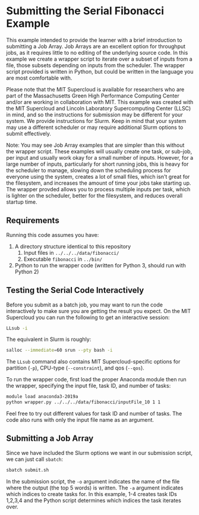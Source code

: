 # Submitting the Serial Fibonacci Example

This example intended to provide the learner with a brief introduction to submitting a Job Array. Job Arrays are an excellent option for throughput jobs, as it requires little to no editing of the underlying source code. In this example we create a wrapper script to iterate over a subset of inputs from a file, those subsets depending on inputs from the scheduler. The wrapper script provided is written in Python, but could be written in the language you are most comfortable with.

Please note that the MIT Supercloud is available for researchers who are part of the Massachusetts Green High Performance Computing Center and/or are working in collaboration with MIT.  This example was created with the MIT Supercloud and Lincoln Laboratory Supercomputing Center (LLSC) in mind, and so the instructions for submission may be different for your system. We provide instructions for Slurm. Keep in mind that your system may use a different scheduler or may require additional Slurm options to submit effectively.

Note: You may see Job Array examples that are simpler than this without the wrapper script. These examples will usually create one task, or sub-job, per input and usually work okay for a small number of inputs. However, for a large number of inputs, particularly for short running jobs, this is heavy for the scheduler to manage, slowing down the scheduling process for everyone using the system, creates a lot of small files, which isn't great for the filesystem, and increases the amount of time your jobs take starting up. The wrapper provded allows you to process multiple inputs per task, which is lighter on the scheduler, better for the filesystem, and reduces overall startup time.

## Requirements

Running this code assumes you have:

1. A directory structure identical to this repository
    1. Input files in `../../../data/fibonacci/`
    2. Executable `fibonacci` in `../bin/`
2. Python to run the wrapper code (written for Python 3, should run with Python 2)

## Testing the Serial Code Interactively

Before you submit as a batch job, you may want to run the code interactively to make sure you are getting the result you expect. On the MIT Supercloud you can run the following to get an interactive session:

```bash
LLsub -i
```

The equivalent in Slurm is roughly:

```bash
salloc --immediate=60 srun --pty bash -i
```

The `LLsub` command also contains MIT Supercloud-specific options for partition (`-p`), CPU-type (`--constraint`), and qos (`--qos`).

To run the wrapper code, first load the proper Anaconda module then run the wrapper, specifying the input file, task ID, and number of tasks:

```bash
module load anaconda3-2019a
python wrapper.py ../../../data/fibonacci/inputFile_10 1 1
```

Feel free to try out different values for task ID and number of tasks. The code also runs with only the input file name as an argument.

## Submitting a Job Array

Since we have included the Slurm options we want in our submission script, we can just call `sbatch`:

```bash
sbatch submit.sh
```

In the submission script, the `-o` argument indicates the name of the file where the output (the top 5 words) is written. The `-a` argument indicates which indices to create tasks for. In this example, 1-4 creates task IDs 1,2,3,4 and the Python script determines which indices the task iterates over.
